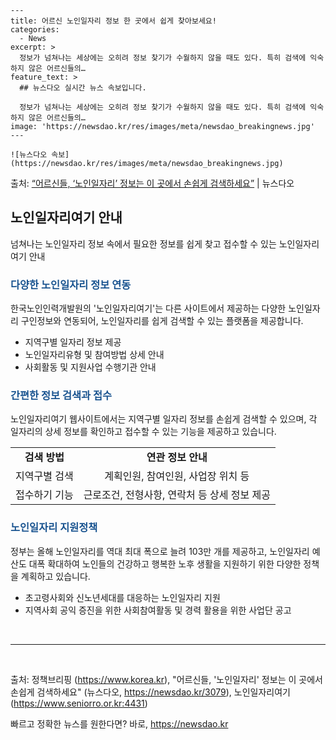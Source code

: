     ---
    title: 어르신 노인일자리 정보 한 곳에서 쉽게 찾아보세요!
    categories:
      - News
    excerpt: >
      정보가 넘쳐나는 세상에는 오히려 정보 찾기가 수월하지 않을 때도 있다. 특히 검색에 익숙하지 않은 어르신들의…
    feature_text: >
      ## 뉴스다오 실시간 뉴스 속보입니다.
    
      정보가 넘쳐나는 세상에는 오히려 정보 찾기가 수월하지 않을 때도 있다. 특히 검색에 익숙하지 않은 어르신들의…
    image: 'https://newsdao.kr/res/images/meta/newsdao_breakingnews.jpg'
    ---
    
    ![뉴스다오 속보](https://newsdao.kr/res/images/meta/newsdao_breakingnews.jpg)

<p>출처: <a href="https://newsdao.kr/3079" rel="dofollow">“어르신들, ‘노인일자리’ 정보는 이 곳에서 손쉽게 검색하세요”</a> | 뉴스다오</p>

<h2 data-ke-size="size26">노인일자리여기 안내</h2>
<p data-ke-size="size16">넘쳐나는 노인일자리 정보 속에서 필요한 정보를 쉽게 찾고 접수할 수 있는 노인일자리여기 안내</p>

<h3><b><span style="color: #1a5490;">다양한 노인일자리 정보 연동</span></b></h3>
<p data-ke-size="size16">한국노인인력개발원의 '노인일자리여기'는 다른 사이트에서 제공하는 다양한 노인일자리 구인정보와 연동되어, 노인일자리를 쉽게 검색할 수 있는 플랫폼을 제공합니다.</p>
<ul>
<li>지역구별 일자리 정보 제공</li>
<li>노인일자리유형 및 참여방법 상세 안내</li>
<li>사회활동 및 지원사업 수행기관 안내</li>
</ul>

<h3><b><span style="color: #1a5490;">간편한 정보 검색과 접수</span></b></h3>
<p data-ke-size="size16">노인일자리여기 웹사이트에서는 지역구별 일자리 정보를 손쉽게 검색할 수 있으며, 각 일자리의 상세 정보를 확인하고 접수할 수 있는 기능을 제공하고 있습니다.</p>
<table>
  <tr>
    <td style="text-align: center; height: 17px;"><b>검색 방법</b></td>
    <td style="text-align: center; height: 17px;"><b>연관 정보 안내</b></td>
  </tr>
  <tr>
    <td style="text-align: center; height: 17px;">지역구별 검색</td>
    <td style="text-align: center; height: 17px;">계획인원, 참여인원, 사업장 위치 등</td>
  </tr>
  <tr>
    <td style="text-align: center; height: 17px;">접수하기 기능</td>
    <td style="text-align: center; height: 17px;">근로조건, 전형사항, 연락처 등 상세 정보 제공</td>
  </tr>
</table>

<h3><b><span style="color: #1a5490;">노인일자리 지원정책</span></b></h3>
<p data-ke-size="size16">정부는 올해 노인일자리를 역대 최대 폭으로 늘려 103만 개를 제공하고, 노인일자리 예산도 대폭 확대하여 노인들의 건강하고 행복한 노후 생활을 지원하기 위한 다양한 정책을 계획하고 있습니다.</p>
<ul>
<li>초고령사회와 신노년세대를 대응하는 노인일자리 지원</li>
<li>지역사회 공익 증진을 위한 사회참여활동 및 경력 활용을 위한 사업단 공고</li>
</ul>

<p data-ke-size="size16">&nbsp;</p>
<hr>
<p data-ke-size="size16">&nbsp;</p>

출처: 정책브리핑 (https://www.korea.kr), "어르신들, '노인일자리' 정보는 이 곳에서 손쉽게 검색하세요" (뉴스다오, https://newsdao.kr/3079), 노인일자리여기 (https://www.seniorro.or.kr:4431) 

빠르고 정확한 뉴스를 원한다면? 바로, <a href="https://newsdao.kr" rel="dofollow">https://newsdao.kr</a>


    
